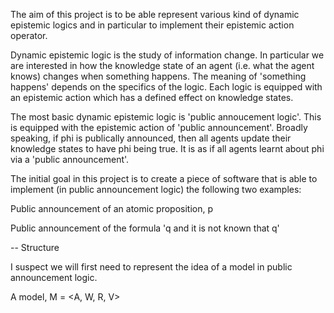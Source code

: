 The aim of this project is to be able represent various kind of dynamic
epistemic logics and in particular to implement their epistemic action operator.

Dynamic epistemic logic is the study of information change. In
particular we are interested in how the knowledge state of an agent (i.e. what
the agent knows) changes when something happens. The meaning of 'something
happens' depends on the specifics of the logic. Each logic is equipped with
an epistemic action which has a defined effect on knowledge states.

The most basic dynamic epistemic logic is 'public annoucement logic'. This
is equipped with the epistemic action of 'public announcement'. Broadly
speaking, if phi is publically announced, then all agents update their knowledge
states to have phi being true. It is as if all agents learnt about phi via a
'public announcement'.

The initial goal in this project is to create a piece of software that is
able to implement (in public announcement logic) the following two examples:

Public announcement of an atomic proposition, p

Public announcement of the formula 'q and it is not known that q'

-- Structure

I suspect we will first need to represent the idea of a model in public
announcement logic.

A model, M = <A, W, R, V>
